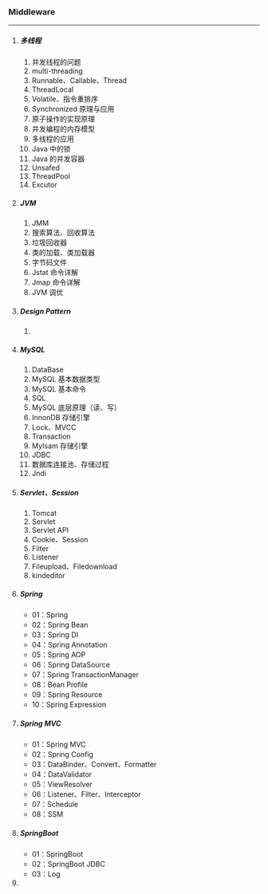 ### Middleware

------

1. ##### 多线程

   1. 并发线程的问题
   2. multi-threading
   3. Runnable、Callable、Thread
   4. ThreadLocal
   5. Volatile、指令重排序
   6. Synchronized 原理与应用
   7. 原子操作的实现原理
   8. 并发编程的内存模型
   9. 多线程的应用
   10. Java 中的锁
   11. Java 的并发容器
   12. Unsafed
   13. ThreadPool
   14. Excutor

2. ##### JVM

   1. JMM
   2. 搜索算法、回收算法
   3. 垃圾回收器
   4. 类的加载、类加载器
   5. 字节码文件
   6. Jstat 命令详解
   7. Jmap 命令详解
   8. JVM 调优
   
3. ##### Design Pattern

   1. 

4. ##### MySQL

   1. DataBase
   2. MySQL 基本数据类型
   3. MySQL 基本命令
   4. SQL
   5. MySQL 底层原理（读、写）
   6. InnonDB 存储引擎
   7. Lock、MVCC
   8. Transaction
   9. MyIsam 存储引擎
   10. JDBC
   11. 数据库连接池、存储过程
   12. Jndi

5. ##### Servlet、Session

   1. Tomcat
   2. Servlet
   3. Servlet API
   4. Cookie、Session
   5. Filter
   6. Listener
   7. Fileupload、Filedownload
   8. kindeditor

6. ##### Spring

   - 01：Spring
   - 02：Spring Bean
   - 03：Spring DI
   - 04：Spring Annotation
   - 05：Spring AOP
   - 06：Spring DataSource
   - 07：Spring TransactionManager
   - 08：Bean Profile
   - 09：Spring Resource
   - 10：Spring Expression

7. ##### Spring MVC

   - 01：Spring MVC
   - 02：Spring Config
   - 03：DataBinder、Convert、Formatter
   - 04：DataValidator
   - 05：ViewResolver
   - 06：Listener、Filter、Interceptor
   - 07：Schedule
   - 08：SSM

8. ##### SpringBoot

   - 01：SpringBoot
   - 02：SpringBoot JDBC
   - 03：Log

9. 























